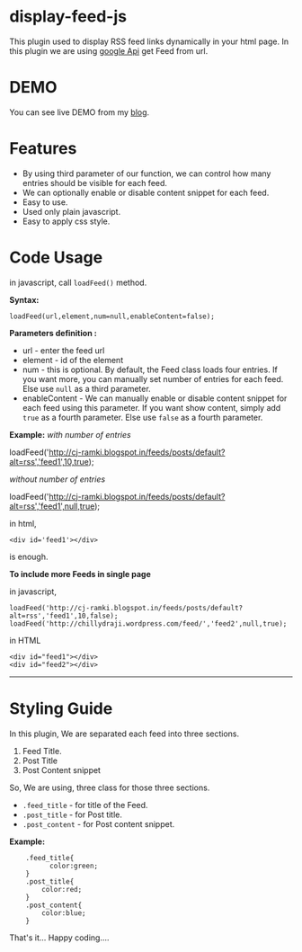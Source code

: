 display-feed-js
===============

This plugin used to display RSS feed links dynamically in your html page. In this plugin we are using [google Api](https://www.google.com/jsapi) get Feed from url.

DEMO
====

You can see live DEMO from my [blog](http://cj-ramki.blogspot.in/p/feeds-sample.html).

Features
========
* By using third parameter of our function, we can control how many entries should be visible for each feed.
* We can optionally enable or disable content snippet for each feed.
* Easy to use.
* Used only plain javascript.
* Easy to apply css style.

Code Usage
==========

in javascript, call ```loadFeed()``` method.

**Syntax:**
```
loadFeed(url,element,num=null,enableContent=false);
```
**Parameters definition :**

* url - enter the feed url
* element - id of the element
* num - this is optional. By default, the Feed class loads four entries. If you want more, you can manually set number of entries for each feed. Else use ```null``` as a third parameter.
* enableContent - We can manually enable or disable content snippet for each feed using this parameter. If you want show content, simply add ```true``` as a fourth parameter. Else use ```false``` as a fourth parameter.

**Example:**
_with number of entries_

loadFeed('http://cj-ramki.blogspot.in/feeds/posts/default?alt=rss','feed1',10,true);

_without number of entries_

loadFeed('http://cj-ramki.blogspot.in/feeds/posts/default?alt=rss','feed1',null,true);

in html,

```
<div id='feed1'></div>
```
is enough.

**To include more Feeds in single page**

in javascript,
```
loadFeed('http://cj-ramki.blogspot.in/feeds/posts/default?alt=rss','feed1',10,false);
loadFeed('http://chillydraji.wordpress.com/feed/','feed2',null,true);
```
in HTML
```
<div id="feed1"></div>
<div id="feed2"></div>
```
***
Styling Guide
=============

In this plugin, We are separated each feed into three sections. 
1. Feed Title.
2. Post Title
3. Post Content snippet

So, We are using, three class for those three sections.
- ```.feed_title```    - for title of the Feed.
- ```.post_title```    - for Post title.
- ```.post_content```  - for Post content snippet.

**Example:**
```
	.feed_title{
		  color:green;
	}
	.post_title{
		color:red;
	}
	.post_content{
		color:blue;
	}
```
That's it... Happy coding....
